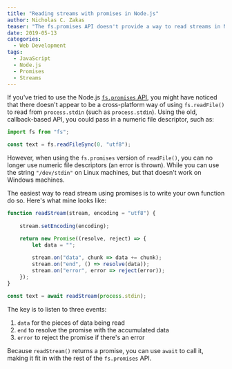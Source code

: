 ```yaml
---
title: "Reading streams with promises in Node.js"
author: Nicholas C. Zakas
teaser: "The fs.promises API doesn't provide a way to read streams in Node.js. Here's how to do it."
date: 2019-05-13
categories:
  - Web Development
tags:
  - JavaScript
  - Node.js
  - Promises
  - Streams
---
```


If you've tried to use the Node.js [`fs.promises` API](https://nodejs.org/api/fs.html#fs_fs_promises_api), you might have noticed that there doesn't appear to be a cross-platform way of using `fs.readFile()` to read from `process.stdin` (such as `process.stdin`). Using the old, callback-based API, you could pass in a numeric file descriptor, such as:

```js
import fs from "fs";

const text = fs.readFileSync(0, "utf8");
```

However, when using the `fs.promises` version of `readFile()`, you can no longer use numeric file descriptors (an error is thrown). While you can use the string `"/dev/stdin"` on Linux machines, but that doesn't work on Windows machines.

The easiest way to read stream using promises is to write your own function do so. Here's what mine looks like:

```js
function readStream(stream, encoding = "utf8") {
    
    stream.setEncoding(encoding);

    return new Promise((resolve, reject) => {
        let data = "";
        
        stream.on("data", chunk => data += chunk);
        stream.on("end", () => resolve(data));
        stream.on("error", error => reject(error));
    });
}

const text = await readStream(process.stdin);
```

The key is to listen to three events:

1. `data` for the pieces of data being read
2. `end` to resolve the promise with the accumulated data
3. `error` to reject the promise if there's an error

Because `readStream()` returns a promise, you can use `await` to call it, making it fit in with the rest of the `fs.promises` API.
